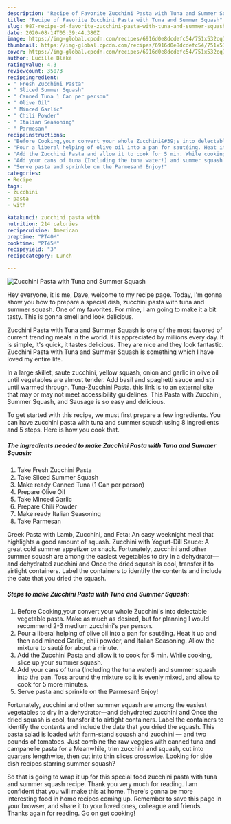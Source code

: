 ```yaml
---
description: "Recipe of Favorite Zucchini Pasta with Tuna and Summer Squash"
title: "Recipe of Favorite Zucchini Pasta with Tuna and Summer Squash"
slug: 987-recipe-of-favorite-zucchini-pasta-with-tuna-and-summer-squash
date: 2020-08-14T05:39:44.380Z
image: https://img-global.cpcdn.com/recipes/6916d0e8dcdefc54/751x532cq70/zucchini-pasta-with-tuna-and-summer-squash-recipe-main-photo.jpg
thumbnail: https://img-global.cpcdn.com/recipes/6916d0e8dcdefc54/751x532cq70/zucchini-pasta-with-tuna-and-summer-squash-recipe-main-photo.jpg
cover: https://img-global.cpcdn.com/recipes/6916d0e8dcdefc54/751x532cq70/zucchini-pasta-with-tuna-and-summer-squash-recipe-main-photo.jpg
author: Lucille Blake
ratingvalue: 4.3
reviewcount: 35073
recipeingredient:
- " Fresh Zucchini Pasta"
- " Sliced Summer Squash"
- " Canned Tuna 1 Can per person"
- " Olive Oil"
- " Minced Garlic"
- " Chili Powder"
- " Italian Seasoning"
- " Parmesan"
recipeinstructions:
- "Before Cooking,your convert your whole Zucchini&#39;s into delectable vegetable pasta. Make as much as desired, but for planning I would recommend 2-3 medium zucchini&#39;s per person."
- "Pour a liberal helping of olive oil into a pan for sautéing. Heat it up and then add minced Garlic, chili powder, and Italian Seasoning. Allow the mixture to sauté for about a minute."
- "Add the Zucchini Pasta and allow it to cook for 5 min. While cooking, slice up your summer squash."
- "Add your cans of tuna (Including the tuna water!) and summer squash into the pan. Toss around the mixture so it is evenly mixed, and allow to cook for 5 more minutes."
- "Serve pasta and sprinkle on the Parmesan! Enjoy!"
categories:
- Recipe
tags:
- zucchini
- pasta
- with

katakunci: zucchini pasta with 
nutrition: 214 calories
recipecuisine: American
preptime: "PT40M"
cooktime: "PT45M"
recipeyield: "3"
recipecategory: Lunch

---
```



![Zucchini Pasta with Tuna and Summer Squash](https://img-global.cpcdn.com/recipes/6916d0e8dcdefc54/751x532cq70/zucchini-pasta-with-tuna-and-summer-squash-recipe-main-photo.jpg)

Hey everyone, it is me, Dave, welcome to my recipe page. Today, I'm gonna show you how to prepare a special dish, zucchini pasta with tuna and summer squash. One of my favorites. For mine, I am going to make it a bit tasty. This is gonna smell and look delicious.

Zucchini Pasta with Tuna and Summer Squash is one of the most favored of current trending meals in the world. It is appreciated by millions every day. It is simple, it's quick, it tastes delicious. They are nice and they look fantastic. Zucchini Pasta with Tuna and Summer Squash is something which I have loved my entire life.

In a large skillet, saute zucchini, yellow squash, onion and garlic in olive oil until vegetables are almost tender. Add basil and spaghetti sauce and stir until warmed through. Tuna-Zucchini Pasta. this link is to an external site that may or may not meet accessibility guidelines. This Pasta with Zucchini, Summer Squash, and Sausage is so easy and delicious.


To get started with this recipe, we must first prepare a few ingredients. You can have zucchini pasta with tuna and summer squash using 8 ingredients and 5 steps. Here is how you cook that.

<!--inarticleads1-->

##### The ingredients needed to make Zucchini Pasta with Tuna and Summer Squash:

1. Take  Fresh Zucchini Pasta
1. Take  Sliced Summer Squash
1. Make ready  Canned Tuna (1 Can per person)
1. Prepare  Olive Oil
1. Take  Minced Garlic
1. Prepare  Chili Powder
1. Make ready  Italian Seasoning
1. Take  Parmesan


Greek Pasta with Lamb, Zucchini, and Feta: An easy weeknight meal that highlights a good amount of squash. Zucchini with Yogurt-Dill Sauce: A great cold summer appetizer or snack. Fortunately, zucchini and other summer squash are among the easiest vegetables to dry in a dehydrator—and dehydrated zucchini and Once the dried squash is cool, transfer it to airtight containers. Label the containers to identify the contents and include the date that you dried the squash. 

<!--inarticleads2-->

##### Steps to make Zucchini Pasta with Tuna and Summer Squash:

1. Before Cooking,your convert your whole Zucchini&#39;s into delectable vegetable pasta. Make as much as desired, but for planning I would recommend 2-3 medium zucchini&#39;s per person.
1. Pour a liberal helping of olive oil into a pan for sautéing. Heat it up and then add minced Garlic, chili powder, and Italian Seasoning. Allow the mixture to sauté for about a minute.
1. Add the Zucchini Pasta and allow it to cook for 5 min. While cooking, slice up your summer squash.
1. Add your cans of tuna (Including the tuna water!) and summer squash into the pan. Toss around the mixture so it is evenly mixed, and allow to cook for 5 more minutes.
1. Serve pasta and sprinkle on the Parmesan! Enjoy!


Fortunately, zucchini and other summer squash are among the easiest vegetables to dry in a dehydrator—and dehydrated zucchini and Once the dried squash is cool, transfer it to airtight containers. Label the containers to identify the contents and include the date that you dried the squash. This pasta salad is loaded with farm-stand squash and zucchini — and two pounds of tomatoes. Just combine the raw veggies with canned tuna and campanelle pasta for a Meanwhile, trim zucchini and squash, cut into quarters lengthwise, then cut into thin slices crosswise. Looking for side dish recipes starring summer squash? 

So that is going to wrap it up for this special food zucchini pasta with tuna and summer squash recipe. Thank you very much for reading. I am confident that you will make this at home. There's gonna be more interesting food in home recipes coming up. Remember to save this page in your browser, and share it to your loved ones, colleague and friends. Thanks again for reading. Go on get cooking!
